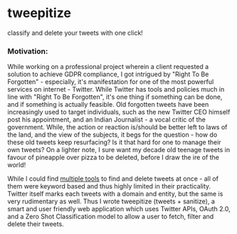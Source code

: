 # tweepitize
classify and delete your tweets with one click!

### Motivation:
While working on a professional project wherein a client requested a solution to achieve GDPR compliance, I got intrigued by "Right To Be Forgotten" - especially, it's manifestation for one of the most powerful services on internet - Twitter. While Twitter has tools and policies much in line with "Right To Be Forgotten", it's one thing if something can be done, and if something is actually feasible. Old forgotten tweets have been increasingly used to target individuals, such as the new Twitter CEO himself post his appointment, and an Indian Journalist - a vocal critic of the government. While, the action or reaction is/should be better left to laws of the land, and the view of the subjects, it begs for the question - how do these old tweets keep resurfacing? Is it that hard for one to manage their own tweets? On a lighter note, I sure want my decade old teenage tweets in favour of pineapple over pizza to be deleted, before I draw the ire of the world!

While I could find [multiple tools](https://www.jeffbullas.com/twitter-tools-to-delete-tweets/) to find and delete tweets at once - all of them were keyword based and thus highly limited in their practicality. Twitter itself marks each tweets with a domain and entity, but the same is very rudimentary as well. Thus I wrote tweepitize (tweets + sanitize), a smart and user friendly web application which uses Twitter APIs, OAuth 2.0, and a Zero Shot Classification model to allow a user to fetch, filter and delete their tweets.
